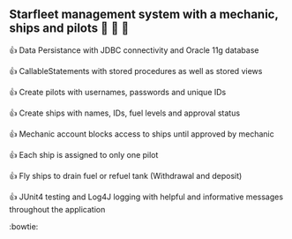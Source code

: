## Starfleet management system with a mechanic, ships and pilots :rocket: :wrench: :cop:

:thumbsup: Data Persistance with JDBC connectivity and Oracle 11g database

:thumbsup: CallableStatements with stored procedures as well as stored views

:thumbsup: Create pilots with usernames, passwords and unique IDs

:thumbsup: Create ships with names, IDs, fuel levels and approval status

:thumbsup: Mechanic account blocks access to ships until approved by mechanic

:thumbsup: Each ship is assigned to only one pilot

:thumbsup: Fly ships to drain fuel or refuel tank (Withdrawal and deposit)

:thumbsup: JUnit4 testing and Log4J logging with helpful and informative messages throughout the application

:bowtie:
